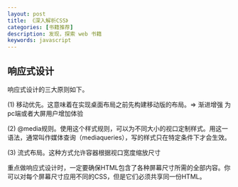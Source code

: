 ```yaml
---
layout: post
title: 《深入解析CSS》
categories: [书籍推荐]
description: 发现，探索 web 书籍
keywords: javascript 
---
```


## 响应式设计
响应式设计的三大原则如下。

(1) 移动优先。这意味着在实现桌面布局之前先构建移动版的布局。=> 渐进增强 为pc端或者大屏用户增加体验

(2) @media规则。使用这个样式规则，可以为不同大小的视口定制样式。用这一语法，通常叫作媒体查询（mediaqueries），写的样式只在特定条件下才会生效。

(3) 流式布局。这种方式允许容器根据视口宽度缩放尺寸

重点做响应式设计时，一定要确保HTML包含了各种屏幕尺寸所需的全部内容。你可以对每个屏幕尺寸应用不同的CSS，但是它们必须共享同一份HTML。